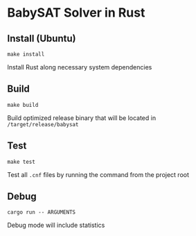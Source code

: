 # BabySAT Solver in Rust 


## Install (Ubuntu)
```
make install 
```
Install Rust along necessary system dependencies

## Build
```
make build
```
Build optimized release binary that will be located in `/target/release/babysat`

## Test
```
make test
```
Test all `.cnf` files by running the command from the project root

## Debug
```
cargo run -- ARGUMENTS
```
Debug mode will include statistics
